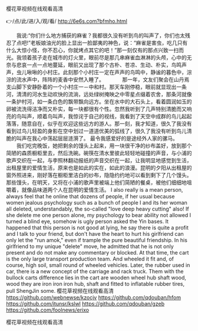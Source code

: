 
樱花草视频在线观看高清




👉/点/此/进/入/观/看/ http://6e6s.com?bfmho.html




　　我说:“你们什么地方捕获的麻雀？我都很久没有听到鸟的叫声了，你们也太残忍了点吧!”老板娘油光的脸上显出一脸鄙夷的神色，说：“麻雀是害虫，吃几只有什么大惊小怪，你不忍心，你就烤点其它的吧！”那一刻仅有的那点兴致一扫而光。我领着孩子走在城市的灯火里，眼前尽是那几串麻雀血淋淋的头颅，心中的无奈与悲哀一点一点地蔓延，眼前又出现了那个古朴、苍凉、生动、朴实，鸟鸣声声，虫儿啾啾的小村庄。此刻那个小村庄一定在声声的鸟鸣中，静谧的暮色中，淙淙的流水声中，阵阵的麦香中安然入睡了。　　　　那一年，文友们聚会在山丹焉支山脚下安静卧着的一个小村庄一－中和村。那天车刚停稳，眼前就显现出一条河，清清的河水生动欢快的流淌，远处绿树掩映之中零星点缀着农舍，那条河就像一条护村河，如一条白色的飘带飘向远方。坐在水中的大石头上，看着圆润如玉的卵被流洗得洁净而又朴实，每一块都很有个性。忽然我听到了几声特别清脆而又响亮的鸟叫声，顺着鸟叫声，我惊诧于自己的视线，我看到了天空中成群的鸟儿起起落落，随意自在，似乎在欢迎这些远方的游人。那一刻，我才知道，很久了我没有看到过鸟儿轻盈的身影在空中划过一道道优美的弧线了，很久了我没有听到鸟儿清脆的叫声在我心中荡起层层涟漪了。
最令我感爱好的是途经外人家的骡马。
　　我们吃完晚饭，她把剩余的馒头上起来，用一块很干净的纱布盖好，放到那个简陋的森质橱柜里去，然后洗碗。碗筷在清水里彼此轻轻地碰撞的声音，与小浦的歌声交织在一起，与李照林翻动报纸的声音交织在一起，让我明显地感觉到生活，出租屋里的爱情生活，原来也是如此的实在，如此的浪漫。昆明的夕阳从出租屋的窗外照进来，刚好落在橱柜里洁白的纱布，隐隐约约地可以看到剩下了几个馒头。那些馒头，在明天，又将在小浦的歌声里被端上他们简陋的餐桌，被他们细细地咀嚼着，就像品味道两个人在昆明的爱情生活。
I also really is a mean person, always feel that he online that dozens of people, if her usual because women jealous psychology such as a bunch of people I and its her woman all deleted, understandably, the so-called "love deep heavy cutting" also!
If she delete me one person alone, my psychology to bear ability not allowed I turned a blind eye, somehow is ugly person asked the Yin bases.
It happened that this person is not good at lying, he say there is quite a profit and I talk to your friend, but don't have the heart to hurt his girlfriend can only let the "run amok," even if trample the pure beautiful friendship.
In his girlfriend to my unique "delete" move, he admitted that he is not only present and do not make any commentary or blocked.
At that time, the cart is the only large transport production team.
And wheeled it fit and, of course, high soil, small round of wheeled vehicles.
Later, the rubber used in car, there is a new concept of the carriage and rack truck.
Them with the bullock carts difference lies in the cart are wooden wheel hub shaft wood, wood they are iron iron iron hub, shaft and fitted to inflatable rubber tires, pull ShengJin some.
樱花草视频在线观看高清 https://github.com/webnewse/kzocjv
https://github.com/qdouban/hfom
https://github.com/itunsr/kslwl
https://github.com/qdouban/gzeb
https://github.com/foolnews/erixo





樱花草视频在线观看高清
